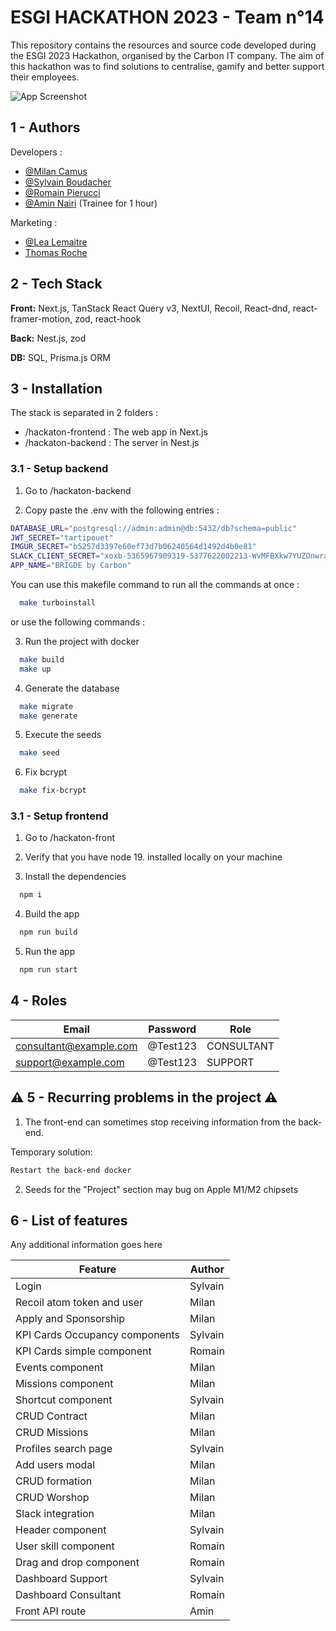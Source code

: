 
# ESGI HACKATHON 2023 - Team n°14

This repository contains the resources and source code developed during the ESGI 2023 Hackathon, organised by the Carbon IT company. 
The aim of this hackathon was to find solutions to centralise, gamify and better support their employees.




![App Screenshot](https://i.postimg.cc/B6JSHyvk/Capture-d-e-cran-2023-06-11-a-17-16-01.png)




## 1 - Authors

Developers :
- [@Milan Camus](https://github.com/MisterGoodDeal)
- [@Sylvain Boudacher](https://github.com/SylvainBoudacher)
- [@Romain Pierucci](https://github.com/Norudah)
- [@Amin Nairi](https://github.com/aminnairi) (Trainee for 1 hour)

Marketing :
- [@Lea Lemaitre](https://www.linkedin.com/in/l%C3%A9a-lemaitre-chef-de-projets-marketing-operationnel)
- [Thomas Roche](https://www.linkedin.com/in/thomas-r-8a3526179/)

## 2 - Tech Stack

**Front:** Next.js, TanStack React Query v3, NextUI, Recoil, React-dnd, react-framer-motion, zod, react-hook

**Back:** Nest.js, zod

**DB:** SQL, Prisma.js ORM



## 3 - Installation

The stack is separated in 2 folders :
- /hackaton-frontend : The web app in Next.js
- /hackaton-backend : The server in Nest.js

### 3.1 - Setup backend

1. Go to /hackaton-backend

2. Copy paste the .env with the following entries :

```bash
DATABASE_URL="postgresql://admin:admin@db:5432/db?schema=public"
JWT_SECRET="tartipouet"
IMGUR_SECRET="b5257d3397e60ef73d7b06240564d1492d4b0e81"
SLACK_CLIENT_SECRET="xoxb-5365967909319-5377622002213-WvMFBXkw7YUZOnwrayK6CL3I"
APP_NAME="BRIGDE by Carbon"
```

You can use this makefile command to run all the commands at once :

```bash
  make turboinstall  
```

or use the following commands :

3. Run the project with docker

  
```bash
  make build
  make up
```
  
 


4. Generate the database

```bash
  make migrate
  make generate
```

5. Execute the seeds

```bash
  make seed
```

6. Fix bcrypt

```bash
  make fix-bcrypt
```



### 3.1 - Setup frontend

1. Go to /hackaton-front
2. Verify that you have node 19. installed locally on your machine

3. Install the dependencies

```bash
  npm i
```

4. Build the app

```bash
  npm run build
```

5. Run the app

```bash
  npm run start
```

## 4 - Roles

| Email                  | Password | Role       |
| ---------------------- | -------- | ---------- |
| consultant@example.com | @Test123 | CONSULTANT |
| support@example.com    | @Test123 | SUPPORT    |


## ⚠️ 5 - Recurring problems in the project ⚠️

1. The front-end can sometimes stop receiving information from the back-end.

Temporary solution: 

```txt
Restart the back-end docker
```

2. Seeds for the "Project" section may bug on Apple M1/M2 chipsets

## 6 - List of features

Any additional information goes here

| Feature                        | Author  |
|--------------------------------|---------|
| Login                          | Sylvain |
| Recoil atom token and user     | Milan   |
| Apply and Sponsorship          | Milan   |
| KPI Cards Occupancy components | Sylvain |
| KPI Cards simple component     | Romain  |
| Events component               | Milan   |
| Missions component             | Milan   |
| Shortcut component             | Sylvain |
| CRUD Contract                  | Milan   |
| CRUD Missions                  | Milan   |
| Profiles search page           | Sylvain |
| Add users modal                | Milan   |
| CRUD formation                 | Milan   |
| CRUD Worshop                   | Milan   |
| Slack integration              | Milan   |
| Header component               | Sylvain |
| User skill component           | Romain  |
| Drag and drop component        | Romain  |
| Dashboard Support              | Sylvain |
| Dashboard Consultant           | Romain  |
| Front API route                | Amin    |
